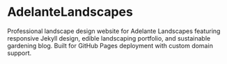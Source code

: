 # AdelanteLandscapes
Professional landscape design website for Adelante Landscapes featuring responsive Jekyll design, edible landscaping portfolio, and sustainable gardening blog. Built for GitHub Pages deployment with custom domain support.
